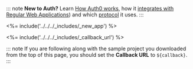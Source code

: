 ::: note
**New to Auth?** Learn [How Auth0 works](/overview), how it [integrates with Regular Web Applications](/architecture-scenarios/application/web-app-sso#authentication-flow)) and which [protocol](/application-auth/current/server-side-web) it uses.
:::

<%= include('../../../_includes/_new_app') %>

<%= include('../../../_includes/_callback_url') %>

::: note
If you are following along with the sample project you downloaded from the top of this page, you should set the **Callback URL** to `${callback}`.
:::
